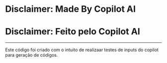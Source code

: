 
# Disclaimer: Made By Copilot AI

# Disclaimer: Feito pelo Copilot AI

-------

Este código foi criado com o intuito de realizaar testes de inputs do copilot para geração de códigos.